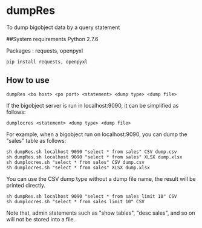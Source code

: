 # dumpRes 
To dump bigobject data by a query statement

##System requirements
Python 2.7.6

Packages : requests, openpyxl

    pip install requests, openpyxl

## How to use

    dumpRes <bo host> <po port> <statement> <dump type> <dump file>

If the bigobject server is run in localhost:9090, it can be simplified as follows:

    dumplocres <statement> <dump type> <dump file>
  
For example, when a bigobject run on localhost:9090, you can dump the "sales" table as follows:

    sh dumpRes.sh localhost 9090 "select * from sales" CSV dump.csv
    sh dumpRes.sh localhost 9090 "select * from sales" XLSX dump.xlsx
    sh dumplocres.sh "select * from sales" CSV dump.csv
    sh dumplocres.sh "select * from sales" XLSX dump.xlsx
  
You can use the CSV dump type without a dump file name, the result will be printed directly.

    sh dumpRes.sh localhost 9090 "select * from sales limit 10" CSV
    sh dumplocres.sh "select * from sales limit 10" CSV

Note that, admin statements such as "show tables", "desc sales", and so on will not be stored into a file. 


